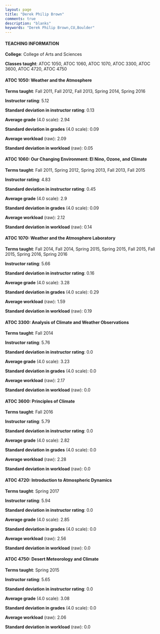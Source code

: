 ```yaml
---
layout: page
title: "Derek Philip Brown" 
comments: true
description: "blanks"
keywords: "Derek Philip Brown,CU,Boulder"
---
```

<head>
<script src="https://ajax.googleapis.com/ajax/libs/jquery/2.1.3/jquery.min.js"></script>
<script src="https://dl.dropboxusercontent.com/s/pc42nxpaw1ea4o9/highcharts.js?dl=0"></script>
<!-- <script src="../assets/js/highcharts.js"></script> -->
<style type="text/css">@font-face {
	font-family: "Bebas Neue";
	src: url(https://www.filehosting.org/file/details/544349/BebasNeue Regular.otf) format("opentype");
	}
	h1.Bebas { 
		font-family: "Bebas Neue", Verdana, Tahoma;
	}
</style>
</head>
	   
#### TEACHING INFORMATION

**College**: College of Arts and Sciences

**Classes taught**: ATOC 1050, ATOC 1060, ATOC 1070, ATOC 3300, ATOC 3600, ATOC 4720, ATOC 4750

#### ATOC 1050: Weather and the Atmosphere

**Terms taught**: Fall 2011, Fall 2012, Fall 2013, Spring 2014, Spring 2016

**Instructor rating**: 5.12

**Standard deviation in instructor rating**: 0.13

**Average grade** (4.0 scale): 2.94

**Standard deviation in grades** (4.0 scale): 0.09

**Average workload** (raw): 2.09

**Standard deviation in workload** (raw): 0.05

#### ATOC 1060: Our Changing Environment: El Nino, Ozone, and Climate

**Terms taught**: Fall 2011, Spring 2012, Spring 2013, Fall 2013, Fall 2015

**Instructor rating**: 4.83

**Standard deviation in instructor rating**: 0.45

**Average grade** (4.0 scale): 2.9

**Standard deviation in grades** (4.0 scale): 0.09

**Average workload** (raw): 2.12

**Standard deviation in workload** (raw): 0.14

#### ATOC 1070: Weather and the Atmosphere Laboratory

**Terms taught**: Fall 2014, Fall 2014, Spring 2015, Spring 2015, Fall 2015, Fall 2015, Spring 2016, Spring 2016

**Instructor rating**: 5.66

**Standard deviation in instructor rating**: 0.16

**Average grade** (4.0 scale): 3.28

**Standard deviation in grades** (4.0 scale): 0.29

**Average workload** (raw): 1.59

**Standard deviation in workload** (raw): 0.19

#### ATOC 3300: Analysis of Climate and Weather Observations

**Terms taught**: Fall 2014

**Instructor rating**: 5.76

**Standard deviation in instructor rating**: 0.0

**Average grade** (4.0 scale): 3.23

**Standard deviation in grades** (4.0 scale): 0.0

**Average workload** (raw): 2.17

**Standard deviation in workload** (raw): 0.0

#### ATOC 3600: Principles of Climate

**Terms taught**: Fall 2016

**Instructor rating**: 5.79

**Standard deviation in instructor rating**: 0.0

**Average grade** (4.0 scale): 2.82

**Standard deviation in grades** (4.0 scale): 0.0

**Average workload** (raw): 2.28

**Standard deviation in workload** (raw): 0.0

#### ATOC 4720: Introduction to Atmospheric Dynamics

**Terms taught**: Spring 2017

**Instructor rating**: 5.94

**Standard deviation in instructor rating**: 0.0

**Average grade** (4.0 scale): 2.85

**Standard deviation in grades** (4.0 scale): 0.0

**Average workload** (raw): 2.56

**Standard deviation in workload** (raw): 0.0

#### ATOC 4750: Desert Meteorology and Climate

**Terms taught**: Spring 2015

**Instructor rating**: 5.65

**Standard deviation in instructor rating**: 0.0

**Average grade** (4.0 scale): 3.08

**Standard deviation in grades** (4.0 scale): 0.0

**Average workload** (raw): 2.06

**Standard deviation in workload** (raw): 0.0

